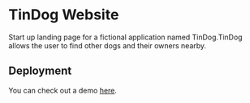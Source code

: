 # TinDog Website
Start up landing page for a fictional application named TinDog.TinDog allows the user to find other dogs and their owners nearby. 

## Deployment
You can check out a demo [here](https://alda-kst.github.io/TinDog/#cta).
